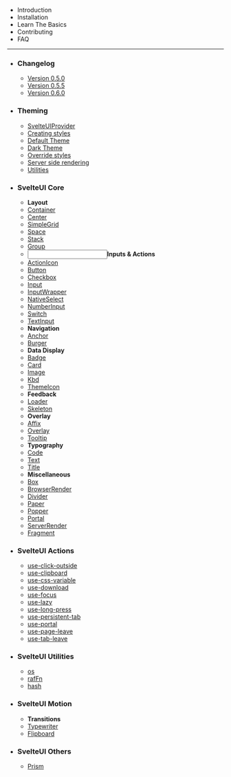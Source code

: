 <script>
  import { MainLink } from "components";
  import { Space } from "@svelteuidev/core";
  import { Layout, Input, Stack, Dashboard, LetterCaseToggle, ExclamationTriangle, BoxModel } from "radix-icons-svelte";
	import { Cube, Download, GithubLogo, HamburgerMenu, QuestionMarkCircled, StarFilled } from 'radix-icons-svelte';
</script>

- <MainLink href='introduction'><Cube slot='icon' size={20} />Introduction</MainLink>
- <MainLink color='red' href='installation'><Download slot='icon' size={20} />Installation</MainLink>
- <MainLink color='green' href='basics'><StarFilled slot='icon' size={20} />Learn The Basics</MainLink>
- <MainLink color='dark' href='contributing'><GithubLogo slot='icon' size={20} />Contributing</MainLink>
- <MainLink color='indigo' href='faq'><QuestionMarkCircled slot='icon' size={20} />FAQ</MainLink>

<hr />

- ### Changelog
  - [Version 0.5.0](changelog/v0-5-0)
  - [Version 0.5.5](changelog/v0-5-5)
  - [Version 0.6.0](changelog/v0-6-0)
- ### Theming
  - [SvelteUIProvider](theming/svelteui-provider)
  - [Creating styles](theming/create-styles)
  - [Default Theme](theming/default-theme)
  - [Dark Theme](theming/dark-theme)
  - [Override styles](theming/override)
  - [Server side rendering](theming/ssr)
  - [Utilities](theming/utilities)
- ### SvelteUI Core
  - **<Layout /><Space />Layout**
  - [Container](core/container)
  - [Center](core/center)
  - [SimpleGrid](core/simple-grid)
  - [Space](core/space)
  - [Stack](core/stack)
  - [Group](core/group)
  - **<Input/><Space />Inputs & Actions**
  - [ActionIcon](core/action-icon)
  - [Button](core/button)
  - [Checkbox](core/checkbox)
  - [Input](core/input)
  - [InputWrapper](core/input-wrapper)
  - [NativeSelect](core/native-select)
  - [NumberInput](core/number-input)
  - [Switch](core/switch)
  - [TextInput](core/text-input)
  - **<HamburgerMenu/><Space />Navigation**
  - [Anchor](core/anchor)
  - [Burger](core/burger)
  - **<Dashboard/><Space />Data Display**
  - [Badge](core/badge)
  - [Card](core/card)
  - [Image](core/image)
  - [Kbd](core/kbd)
  - [ThemeIcon](core/theme-icon)
  - **<ExclamationTriangle/><Space />Feedback**
  - [Loader](core/loader)
  - [Skeleton](core/skeleton)
  - **<Stack/><Space />Overlay**
  - [Affix](core/affix)
  - [Overlay](core/overlay)
  - [Tooltip](core/tooltip)
  - **<LetterCaseToggle/><Space />Typography**
  - [Code](core/code)
  - [Text](core/text)
  - [Title](core/title)
  - **<BoxModel/><Space />Miscellaneous**
  - [Box](core/box)
  - [BrowserRender](core/browser-render)
  - [Divider](core/divider)
  - [Paper](core/paper)
  - [Popper](core/popper)
  - [Portal](core/portal)
  - [ServerRender](core/server-render)
  - [Fragment](core/fragment)
- ### SvelteUI Actions
  - [use-click-outside](actions/use-click-outside)
  - [use-clipboard](actions/use-clipboard)
  - [use-css-variable](actions/use-css-variable)
  - [use-download](actions/use-download)
  - [use-focus](actions/use-focus)
  - [use-lazy](actions/use-lazy)
  - [use-long-press](actions/use-long-press)
  - [use-persistent-tab](actions/use-persistent-tab)
  - [use-portal](actions/use-portal)
  - [use-page-leave](actions/use-page-leave)
  - [use-tab-leave](actions/use-tab-leave)
- ### SvelteUI Utilities
  - [os](utilities/os)
  - [rafFn](utilities/raf-fn)
  - [hash](utilities/hash)
- ### SvelteUI Motion
  - **Transitions**
  - [Typewriter](motion/typewriter)
  - [Flipboard](motion/flipboard)
- ### SvelteUI Others
  - [Prism](others/prism)
